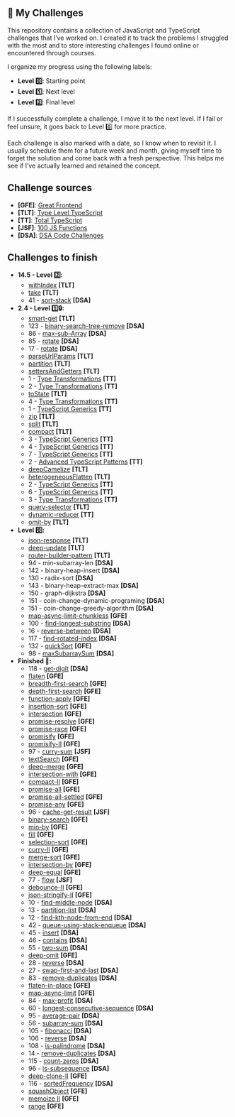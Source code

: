 ## 🧠 My Challenges

This repository contains a collection of JavaScript and TypeScript challenges that I’ve worked on. I created it to track the problems I struggled with the most and to store interesting challenges I found online or encountered through courses.

I organize my progress using the following labels:

-   **Level 0️⃣**: Starting point
-   **Level 1️⃣**: Next level
-   **Level 2️⃣**: Final level

If I successfully complete a challenge, I move it to the next level. If I fail or feel unsure, it goes back to Level 0️⃣ for more practice.

Each challenge is also marked with a date, so I know when to revisit it. I usually schedule them for a future week and month, giving myself time to forget the solution and come back with a fresh perspective. This helps me see if I’ve actually learned and retained the concept.

## Challenge sources

-   **[GFE]**: [Great Frontend](https://www.greatfrontend.com)
-   **[TLT]**: [Type Level TypeScript](https://type-level-typescript.com)
-   **[TT]**: [Total TypeScript](https://www.totaltypescript.com)
-   **[JSF]**: [100 JS Functions](https://www.100jsfunctions.com)
-   **[DSA]**: [DSA Code Challenges](./challenges/data-structures-and-algorithms)

## Challenges to finish

-   **14.5 - Level 2️⃣:**
    -   [withIndex](https://type-level-typescript.com/members/recursive-types) **[TLT]**
    -   [take](https://type-level-typescript.com/members/recursive-types) **[TLT]**
    -   41 - [sort-stack](./challenges/data-structures-and-algorithms/02-stack-and-queues/41-stack-sort/problem.js) **[DSA]**
-   **2.4 - Level 1️⃣🔒:**
    -   [smart-get](https://type-level-typescript.com/members/template-literal-types) **[TLT]**
    -   123 - [binary-search-tree-remove](./challenges/data-structures-and-algorithms/17-binary-search-tree-II/123-remove/problem.js) **[DSA]**
    -   86 - [max-sub-Array](./challenges/data-structures-and-algorithms/10-array/86-max-sub-array/problem.js) **[DSA]**
    -   85 - [rotate](./challenges/data-structures-and-algorithms/10-array/85-rotate/problem.js) **[DSA]**
    -   17 - [rotate](./challenges/data-structures-and-algorithms/00-linked-list/17-rotate/problem.js) **[DSA]**
    -   [parseUrlParams](https://type-level-typescript.com/members/template-literal-types) **[TLT]**
    -   [partition](https://type-level-typescript.com/members/the-union-type-multiverse) **[TLT]**
    -   [settersAndGetters](https://type-level-typescript.com/members/mapped-types) **[TLT]**
    -   1 - [Type Transformations](https://www.totaltypescript.com/workshops/type-transformations/challenges/transform-path-parameters-from-strings-to-objects) **[TT]**
    -   2 - [Type Transformations](https://www.totaltypescript.com/workshops/type-transformations/challenges/transform-an-object-into-a-discriminated-union) **[TT]**
    -   [toState](https://type-level-typescript.com/members/the-union-type-multiverse) **[TLT]**
    -   4 - [Type Transformations](https://www.totaltypescript.com/workshops/type-transformations/challenges/construct-a-deep-partial-of-an-object) **[TT]**
    -   1 - [TypeScript Generics](https://www.totaltypescript.com/workshops/typescript-generics/generics-challenges/make-an-infinite-scroll-function-generic-with-correct-type-inference) **[TT]**
    -   [zip](https://type-level-typescript.com/members/recursive-types) **[TLT]**
    -   [split](https://type-level-typescript.com/members/template-literal-types) **[TLT]**
    -   [compact](https://type-level-typescript.com/members/the-union-type-multiverse) **[TLT]**
    -   3 - [TypeScript Generics](https://www.totaltypescript.com/workshops/typescript-generics/generics-challenges/create-a-pick-function) **[TT]**
    -   4 - [TypeScript Generics](https://www.totaltypescript.com/workshops/typescript-generics/generics-challenges/create-a-form-validation-library) **[TT]**
    -   7 - [TypeScript Generics](https://www.totaltypescript.com/workshops/typescript-generics/generics-challenges/dynamically-typing-arguments) **[TT]**
    -   2 - [Advanced TypeScript Patterns](https://www.totaltypescript.com/workshops/advanced-typescript-patterns/advanced-challenges/narrowing-with-an-array) **[TT]**
    -   [deepCamelize](https://type-level-typescript.com/members/mapped-types) **[TLT]**
    -   [heterogeneousFlatten](https://type-level-typescript.com/members/the-union-type-multiverse) **[TLT]**
    -   2 - [TypeScript Generics](https://www.totaltypescript.com/workshops/typescript-generics/generics-challenges/create-a-function-with-a-dynamic-number-of-arguments) **[TT]**
    -   6 - [TypeScript Generics](https://www.totaltypescript.com/workshops/typescript-generics/generics-challenges/typing-a-function-composition-with-overloads-and-generics) **[TT]**
    -   3 - [Type Transformations](https://www.totaltypescript.com/workshops/type-transformations/challenges/transform-a-discriminated-union-with-unique-values-to-an-object) **[TT]**
    -   [query-selector](https://type-level-typescript.com/members/template-literal-types) **[TLT]**
    -   [dynamic-reducer](https://www.totaltypescript.com/workshops/advanced-typescript-patterns/advanced-challenges/building-a-dynamic-reducer) **[TT]**
    -   [omit-by](https://type-level-typescript.com/members/mapped-types) **[TLT]**
-   **Level 0️⃣:**
    -   [json-response](https://type-level-typescript.com/members/mapped-types) **[TLT]**
    -   [deep-update](https://type-level-typescript.com/members/mapped-types) **[TLT]**
    -   [router-builder-pattern](https://type-level-typescript.com/members/designing-types) **[TLT]**
    -   94 - min-subarray-len **[DSA]**
    -   142 - binary-heap-insert **[DSA]**
    -   130 - radix-sort **[DSA]**
    -   143 - binary-heap-extract-max **[DSA]**
    -   150 - graph-dijkstra **[DSA]**
    -   151 - coin-change-dynamic-programing **[DSA]**
    -   151 - coin-change-greedy-algorithm **[DSA]**
    -   [map-async-limit-chunkless](https://www.greatfrontend.com/questions/javascript/map-async-limit) **[GFE]**
    -   100 - [find-longest-substring](./challenges/data-structures-and-algorithms/13-sliding-window/100-find-longest-substring/problem.js) **[DSA]**
    -   16 - [reverse-between](./challenges/data-structures-and-algorithms/00-linked-list/16-reverse-between/problem.js) **[DSA]**
    -   117 - [find-rotated-index](./challenges/data-structures-and-algorithms/15-divide-and-conquer/117-find-rotated-index/problem.js) **[DSA]**
    -   132 - [quickSort](./challenges/data-structures-and-algorithms/20-quick-sort-II/132-quick-sort/problem.js) **[GFE]**
    -   98 - [maxSubarraySum](./challenges/data-structures-and-algorithms/13-sliding-window/98-max-subarray-sum/problem.js) **[DSA]**
-   **Finished 💯:**
    -   118 - [get-digit](./challenges/data-structures-and-algorithms/16-radix-sort/118-get-digit/problem.js) **[DSA]**
    -   [flaten](https://www.greatfrontend.com/questions/javascript/flatten) **[GFE]**
    -   [breadth-first-search](https://www.greatfrontend.com/questions/algo/breadth-first-search) **[GFE]**
    -   [depth-first-search](https://www.greatfrontend.com/questions/algo/depth-first-search) **[GFE]**
    -   [function-apply](https://www.greatfrontend.com/questions/javascript/function-apply) **[GFE]**
    -   [insertion-sort](https://www.greatfrontend.com/questions/algo/insertion-sort) **[GFE]**
    -   [intersection](https://www.greatfrontend.com/questions/javascript/intersection) **[GFE]**
    -   [promise-resolve](https://www.greatfrontend.com/questions/javascript/promise-resolve) **[GFE]**
    -   [promise-race](https://www.greatfrontend.com/questions/javascript/promise-race) **[GFE]**
    -   [promisify](https://www.greatfrontend.com/questions/javascript/promisify) **[GFE]**
    -   [promisify-II](https://www.greatfrontend.com/questions/javascript/promisify-ii) **[GFE]**
    -   97 - [curry-sum](https://www.100jsfunctions.com/exercises/currySum) **[JSF]**
    -   [textSearch](https://www.greatfrontend.com/questions/javascript/text-search) **[GFE]**
    -   [deep-merge](https://www.greatfrontend.com/questions/javascript/deep-merge) **[GFE]**
    -   [intersection-with](https://www.greatfrontend.com/questions/javascript/intersection-with) **[GFE]**
    -   [compact-II](https://www.greatfrontend.com/questions/javascript/compact-ii) **[GFE]**
    -   [promise-all](https://www.greatfrontend.com/questions/javascript/promise-all) **[GFE]**
    -   [promise-all-settled](https://www.greatfrontend.com/questions/javascript/promise-all-settled) **[GFE]**
    -   [promise-any](https://www.greatfrontend.com/questions/javascript/promise-any) **[GFE]**
    -   96 - [cache-get-result](https://www.100jsfunctions.com/exercises/cacheGetResult) **[JSF]**
    -   [binary-search](https://www.greatfrontend.com/questions/algo/binary-search) **[GFE]**
    -   [min-by](https://www.greatfrontend.com/questions/javascript/min-by) **[GFE]**
    -   [fill](https://www.greatfrontend.com/questions/javascript/fill) **[GFE]**
    -   [selection-sort](https://www.greatfrontend.com/questions/algo/selection-sort) **[GFE]**
    -   [curry-II](https://www.greatfrontend.com/questions/javascript/curry-ii) **[GFE]**
    -   [merge-sort](https://www.greatfrontend.com/questions/algo/merge-sort) **[GFE]**
    -   [intersection-by](https://www.greatfrontend.com/questions/javascript/intersection-by) **[GFE]**
    -   [deep-equal](https://www.greatfrontend.com/questions/javascript/deep-equal?practice=practice&tab=coding) **[GFE]**
    -   77 - [flow](https://www.100jsfunctions.com/exercises/flow) **[JSF]**
    -   [debounce-II](https://www.greatfrontend.com/questions/javascript/debounce-ii) **[GFE]**
    -   [json-stringify-II](https://www.greatfrontend.com/questions/javascript/json-stringify-ii) **[GFE]**
    -   10 - [find-middle-node](./challenges/data-structures-and-algorithms/00-linked-list/10-find-middle-node/problem.js) **[DSA]**
    -   13 - [partition-list](./challenges/data-structures-and-algorithms/00-linked-list/13-partition-list/problem.js) **[DSA]**
    -   12 - [find-kth-node-from-end](./challenges/data-structures-and-algorithms/00-linked-list/12-find-kth-node-from-end/problem.js) **[DSA]**
    -   42 - [queue-using-stack-enqueue](./challenges/data-structures-and-algorithms/02-stack-and-queues/42-queue-using-stack-enqueue/problem.js) **[DSA]**
    -   45 - [insert](./challenges/data-structures-and-algorithms/03-binary-search-tree/45-insert/problem.js) **[DSA]**
    -   46 - [contains](./challenges/data-structures-and-algorithms/03-binary-search-tree/46-contains/problem.js) **[DSA]**
    -   55 - [two-sum](./challenges/data-structures-and-algorithms/04-hash-table/55-two-sum/problem.js) **[DSA]**
    -   [deep-omit](https://www.greatfrontend.com/questions/javascript/deep-omit) **[GFE]**
    -   28 - [reverse](./challenges/data-structures-and-algorithms/01-doubly-linked-list/28-reverse/problem.js) **[DSA]**
    -   27 - [swap-first-and-last](./challenges/data-structures-and-algorithms/01-doubly-linked-list/27-swap-first-and-last/problem.js) **[DSA]**
    -   83 - [remove-duplicates](./challenges/data-structures-and-algorithms/10-array/83-remove-duplicates/problem.js) **[DSA]**
    -   [flaten-in-place](https://www.greatfrontend.com/questions/javascript/flatten) **[GFE]**
    -   [map-async-limit](https://www.greatfrontend.com/questions/javascript/map-async-limit) **[GFE]**
    -   84 - [max-profit](./challenges/data-structures-and-algorithms/10-array/84-max-profit/problem.js) **[DSA]**
    -   60 - [longest-consecutive-sequence](./challenges/data-structures-and-algorithms/04-hash-table/60-set-longest-consecutive-sequence/problem.js) **[DSA]**
    -   95 - [average-pair](./challenges/data-structures-and-algorithms/12-multiple-pointers/95-average-pair/problem.js) **[DSA]**
    -   56 - [subarray-sum](./challenges/data-structures-and-algorithms/04-hash-table/56-subarray-sum/problem.js) **[DSA]**
    -   105 - [fibonacci](./challenges/data-structures-and-algorithms/14-recursion/105-fibonacci/problem.js) **[DSA]**
    -   106 - [reverse](./challenges/data-structures-and-algorithms/14-recursion/106-reverse/problem.js) **[DSA]**
    -   108 - [is-palindrome](./challenges/data-structures-and-algorithms/14-recursion/108-is-palindrome/problem.js) **[DSA]**
    -   14 - [remove-duplicates](./challenges/data-structures-and-algorithms/00-linked-list/14-remove-duplicates/problem.js) **[DSA]**
    -   115 - [count-zeros](./challenges/data-structures-and-algorithms/15-divide-and-conquer/115-count-zeros/problem.js) **[DSA]**
    -   96 - [is-subsequence](./challenges/data-structures-and-algorithms/12-multiple-pointers/96-is-subsequence/problem.js) **[DSA]**
    -   [deep-clone-II](https://www.greatfrontend.com/questions/javascript/deep-clone-ii) **[GFE]**
    -   116 - [sortedFrequency](./challenges/data-structures-and-algorithms/15-divide-and-conquer/116-sorted-frequency/problem.js) **[DSA]**
    -   [squashObject](https://www.greatfrontend.com/questions/javascript/squash-object) **[GFE]**
    -   [memoize II](https://www.greatfrontend.com/questions/javascript/memoize-ii) **[GFE]**
    -   [range](https://www.greatfrontend.com/questions/javascript/range) **[GFE]**
